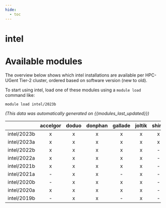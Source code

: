 ```yaml
---
hide:
  - toc
---
```


intel
=====

# Available modules


The overview below shows which intel installations are available per HPC-UGent Tier-2 cluster, ordered based on software version (new to old).

To start using intel, load one of these modules using a `module load` command like:

```shell
module load intel/2023b
```

*(This data was automatically generated on {{modules_last_updated}})*  

| |accelgor|doduo|donphan|gallade|joltik|shinx|skitty|
| :---: | :---: | :---: | :---: | :---: | :---: | :---: | :---: |
|intel/2023b|x|x|x|x|x|x|x|
|intel/2023a|x|x|x|x|x|x|x|
|intel/2022b|x|x|x|x|x|-|-|
|intel/2022a|x|x|x|x|x|-|-|
|intel/2021b|x|x|x|x|x|-|-|
|intel/2021a|-|x|x|-|x|-|-|
|intel/2020b|-|x|x|x|x|-|-|
|intel/2020a|x|x|x|x|x|-|-|
|intel/2019b|-|x|x|-|x|-|-|

